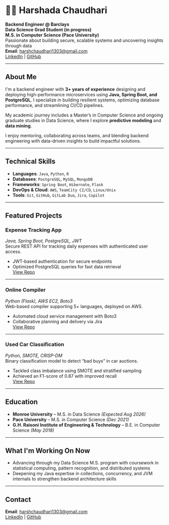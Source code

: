 # 👩‍💻 **Harshada Chaudhari**

**Backend Engineer @ Barclays**  
**Data Science Grad Student (in progress)**  
**M.S. in Computer Science (Pace University)**  
Passionate about building secure, scalable systems and uncovering insights through data  
**Email**: harshchaudhari1303@gmail.com  
[LinkedIn](https://www.linkedin.com/in/harshada13/) | [GitHub](https://github.com/Harshada13)

---

## **About Me**

I'm a backend engineer with **3+ years of experience** designing and deploying high-performance microservices using **Java, Spring Boot, and PostgreSQL**. I specialize in building resilient systems, optimizing database performance, and streamlining CI/CD pipelines.

My academic journey includes a Master’s in Computer Science and ongoing graduate studies in Data Science, where I explore **predictive modeling** and **data mining**.

I enjoy mentoring, collaborating across teams, and blending backend engineering with data-driven insights to build impactful solutions.

---

## **Technical Skills**

- **Languages**: `Java`, `Python`, `R`  
- **Databases**: `PostgreSQL`, `MySQL`, `MongoDB`  
- **Frameworks**: `Spring Boot`, `Hibernate`, `Flask`  
- **DevOps & Cloud**: `AWS`, `TeamCity CI/CD`, `Linux/Unix`  
- **Tools**: `Git`, `GitHub`, `GitLab Duo`, `Jira`, `Copilot`

---

## **Featured Projects**

### **Expense Tracking App**  
*Java, Spring Boot, PostgreSQL, JWT*  
Secure REST API for tracking daily expenses with authenticated user access.  
- JWT-based authentication for secure endpoints  
- Optimized PostgreSQL queries for fast data retrieval  
  [View Repo](https://github.com/Harshada13/Expense-Tracking-API)

---

### **Online Compiler**  
*Python (Flask), AWS EC2, Boto3*  
Web-based compiler supporting 5+ languages, deployed on AWS.  
- Automated cloud service management with Boto3  
- Collaborative planning and delivery via Jira  
  [View Repo](https://github.com/Harshada13/OnlineCompilerUsingCloudComputing)

---

### **Used Car Classification**  
*Python, SMOTE, CRISP-DM*  
Binary classification model to detect “bad buys” in car auctions.  
- Tackled class imbalance using SMOTE and stratified sampling  
- Achieved an F1-score of 0.87 with improved recall  
  [View Repo](https://github.com/Harshada13/Data-Driven-Classification-of-Used-Cars-in-Auction)

---

## **Education**

- **Monroe University** – M.S. in Data Science *(Expected Aug 2026)*  
- **Pace University** – M.S. in Computer Science *(Dec 2021)*  
- **G.H. Raisoni Institute of Engineering & Technology** – B.E. in Computer Science *(May 2018)*

---

## **What I'm Working On Now**

- Advancing through my Data Science M.S. program with coursework in statistical computing, pattern recognition, and distributed systems  
- Deepening my Java expertise in collections, concurrency, and JVM internals to strengthen backend architecture skills  

---

## **Contact**

**Email**: harshchaudhari1303@gmail.com  
[LinkedIn](https://linkedin.com/in/harshada13) | [GitHub](https://github.com/Harshada13)
